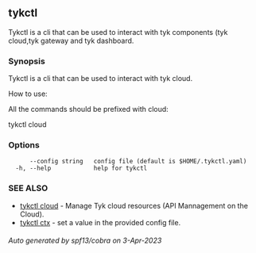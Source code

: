## tykctl

Tykctl is a cli that can be used to interact with tyk components (tyk cloud,tyk gateway and tyk dashboard.

### Synopsis


Tykctl is a cli that can be used to interact with tyk cloud.

How to use:

All the commands should be prefixed with cloud:

tykctl cloud <subcommand here>


### Options

```
      --config string   config file (default is $HOME/.tykctl.yaml)
  -h, --help            help for tykctl
```

### SEE ALSO

* [tykctl cloud](tykctl_cloud.md)	 - Manage Tyk cloud resources (API Mannagement on the Cloud).
* [tykctl ctx](tykctl_ctx.md)	 - set a value in the provided config file.

###### Auto generated by spf13/cobra on 3-Apr-2023
